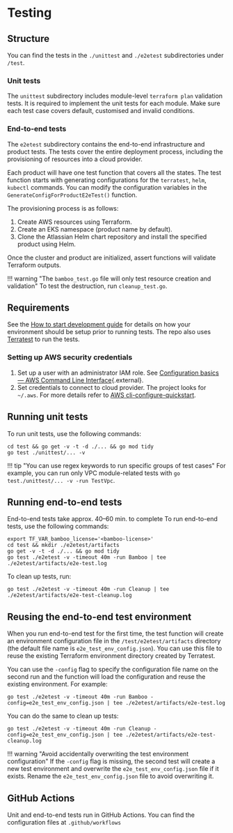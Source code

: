 # Testing

## Structure

You can find the tests in the `./unittest` and `./e2etest` subdirectories under `/test`.

### Unit tests

The `unittest` subdirectory includes module-level `terraform plan` validation tests. It is required to implement the unit tests for each module. Make sure each test case covers default, customised and invalid conditions.

### End-to-end tests

The `e2etest` subdirectory contains the end-to-end infrastructure and product tests. The tests cover the entire deployment process, including the provisioning of resources into a cloud provider.

Each product will have one test function that covers all the states. The test function starts with generating configurations for the `terratest`, `helm`, `kubectl` commands. You can modify the configuration variables in the `GenerateConfigForProductE2eTest()` function.

The provisioning process is as follows:

1. Create AWS resources using Terraform.
2. Create an EKS namespace (product name by default).
3. Clone the Atlassian Helm chart repository and install the specified product using Helm.
    
Once the cluster and product are initialized, assert functions will validate Terraform outputs.

!!! warning "The `bamboo_test.go` file will only test resource creation and validation"
    To test the destruction, run `cleanup_test.go`.

## Requirements

See the [How to start development guide](HOW_TO_START.md) for details on how your environment should be setup prior to running tests. The repo also uses [Terratest](https://github.com/gruntwork-io/terratest) to run the tests.

### Setting up AWS security credentials

1. Set up a user with an administrator IAM role. See [Configuration basics — AWS Command Line Interface](https://docs.aws.amazon.com/cli/latest/userguide/cli-configure-quickstart.html){.external}.
2. Set credentials to connect to cloud provider. The project looks for `~/.aws`. For more details refer to [AWS cli-configure-quickstart](https://docs.aws.amazon.com/cli/latest/userguide/cli-configure-quickstart.html).
    
## Running unit tests

To run unit tests, use the following commands:

```shell
cd test && go get -v -t -d ./... && go mod tidy
go test ./unittest/... -v
```

!!! tip "You can use regex keywords to run specific groups of test cases"
    For example, you can run only VPC module-related tests with `go test./unittest/... -v -run TestVpc`.

## Running end-to-end tests

End-to-end tests take approx. 40–60 min. to complete To run end-to-end tests, use the following commands:

```shell
export TF_VAR_bamboo_license='<bamboo-license>'
cd test && mkdir ./e2etest/artifacts
go get -v -t -d ./... && go mod tidy
go test ./e2etest -v -timeout 40m -run Bamboo | tee ./e2etest/artifacts/e2e-test.log
```

To clean up tests, run:

```shell
go test ./e2etest -v -timeout 40m -run Cleanup | tee ./e2etest/artifacts/e2e-test-cleanup.log
```

## Reusing the end-to-end test environment

When you run end-to-end test for the first time, the test function will create an environment configuration file in the `/test/e2etest/artifacts` directory (the default file name is `e2e_test_env_config.json`). You can use this file to reuse the existing Terraform environment directory created by Terratest.

You can use the `-config` flag to specify the configuration file name on the second run and the function will load the configuration and reuse the existing environment. For example:

```shell
go test ./e2etest -v -timeout 40m -run Bamboo -config=e2e_test_env_config.json | tee ./e2etest/artifacts/e2e-test.log
```

You can do the same to clean up tests:

```shell
go test ./e2etest -v -timeout 40m -run Cleanup -config=e2e_test_env_config.json | tee ./e2etest/artifacts/e2e-test-cleanup.log
```

!!! warning "Avoid accidentally overwriting the test environment configuration"
    If the `-config` flag is missing, the second test will create a new test environment and overwrite the `e2e_test_env_config.json` file if it exists. Rename the `e2e_test_env_config.json` file to avoid overwriting it.

## GitHub Actions

Unit and end-to-end tests run in GitHub Actions. You can find the configuration files at `.github/workflows`